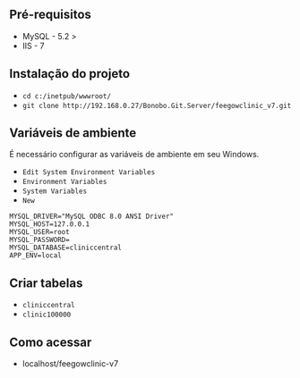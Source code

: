 ## Pré-requisitos

- MySQL - 5.2 >
- IIS - 7

## Instalação do projeto

- `cd c:/inetpub/wwwroot/`
- `git clone http://192.168.0.27/Bonobo.Git.Server/feegowclinic_v7.git` 

## Variáveis de ambiente

É necessário configurar as variáveis de ambiente em seu Windows. 

- `Edit System Environment Variables` 
- `Environment Variables` 
- `System Variables` 
- `New` 

```
MYSQL_DRIVER="MySQL ODBC 8.0 ANSI Driver"
MYSQL_HOST=127.0.0.1
MYSQL_USER=root
MYSQL_PASSWORD=
MYSQL_DATABASE=cliniccentral
APP_ENV=local
```

## Criar tabelas 

- `cliniccentral` 
- `clinic100000`


## Como acessar

- localhost/feegowclinic-v7